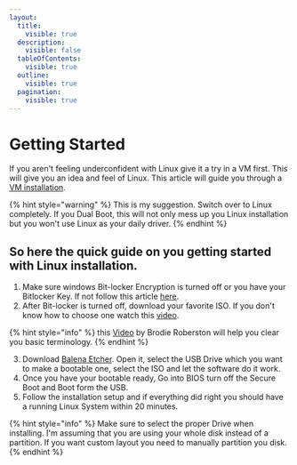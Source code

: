 ```yaml
---
layout:
  title:
    visible: true
  description:
    visible: false
  tableOfContents:
    visible: true
  outline:
    visible: true
  pagination:
    visible: true
---
```


# Getting Started

If you aren't feeling underconfident with Linux give it a try in a VM first. This will give you an idea and feel of Linux. This article will guide you through a [VM installation](https://linuxhint.com/get-started-linux/).

{% hint style="warning" %}
This is my suggestion. Switch over to Linux completely. If you Dual Boot, this will not only mess up you Linux installation but you won't use Linux as your daily driver.
{% endhint %}

## **So here the quick guide on you getting started with Linux installation.**

1. Make sure windows Bit-locker Encryption is turned off or you have your Bitlocker Key. If not follow this article [here](https://www.manageengine.com/products/os-deployer/help/how-to-disable-bitlocker-encryption.html).
2. After Bit-locker is turned off, download your favorite ISO. If you don't know how to choose one watch this [video](https://www.youtube.com/watch?v=dL05DoJ0qsQ).&#x20;

{% hint style="info" %}
this [Video](https://www.youtube.com/watch?v=hCBs2qVuc0Q) by Brodie Roberston will help you clear you basic terminology.
{% endhint %}

3. Download [Balena Etcher](https://etcher.balena.io/). Open it, select the USB Drive which you want to make a bootable one, select the ISO and let the software do it work.&#x20;
4. Once you have your bootable ready, Go into BIOS turn off the Secure Boot and Boot form the USB.&#x20;
5. Follow the installation setup and if everything did right you should have a running Linux System within 20 minutes.

{% hint style="info" %}
Make sure to select the proper Drive when installing. I'm assuming that you are using your whole disk instead of a partition. If you want custom layout you need to manually partition you disk.
{% endhint %}
